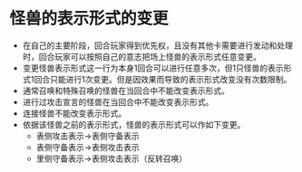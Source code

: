 # 怪兽的表示形式的变更

* 在自己的主要阶段，回合玩家得到优先权，且没有其他卡需要进行发动和处理时，回合玩家可以按照自己的意志把场上怪兽的表示形式任意变更。
* 变更怪兽表示形式这一行为本身1回合可以进行任意多次，但1只怪兽的表示形式1回合只能进行1次变更。但是因效果而导致的表示形式改变没有次数限制。
* 通常召唤和特殊召唤的怪兽在当回合中不能改变表示形式。
* 进行过攻击宣言的怪兽在当回合中不能改变表示形式。
* 连接怪兽不能改变表示形式。
* 依据该怪兽之前的表示形式，怪兽的表示形式可以作如下变更。
  * 表侧攻击表示→表侧守备表示
  * 表侧守备表示→表侧攻击表示
  * 里侧守备表示→表侧攻击表示（反转召唤）

